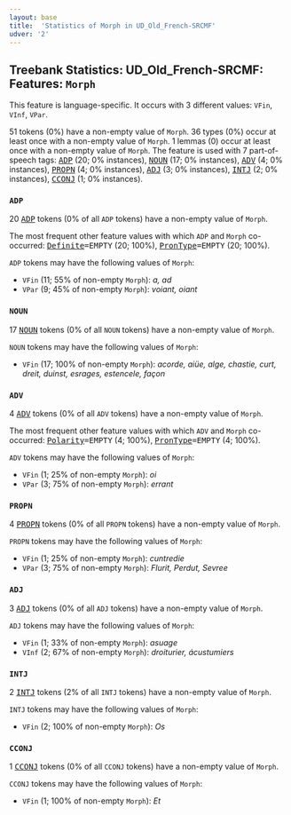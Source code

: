 ```yaml
---
layout: base
title:  'Statistics of Morph in UD_Old_French-SRCMF'
udver: '2'
---
```


## Treebank Statistics: UD_Old_French-SRCMF: Features: `Morph`

This feature is language-specific.
It occurs with 3 different values: `VFin`, `VInf`, `VPar`.

51 tokens (0%) have a non-empty value of `Morph`.
36 types (0%) occur at least once with a non-empty value of `Morph`.
1 lemmas (0) occur at least once with a non-empty value of `Morph`.
The feature is used with 7 part-of-speech tags: <tt><a href="fro_srcmf-pos-ADP.html">ADP</a></tt> (20; 0% instances), <tt><a href="fro_srcmf-pos-NOUN.html">NOUN</a></tt> (17; 0% instances), <tt><a href="fro_srcmf-pos-ADV.html">ADV</a></tt> (4; 0% instances), <tt><a href="fro_srcmf-pos-PROPN.html">PROPN</a></tt> (4; 0% instances), <tt><a href="fro_srcmf-pos-ADJ.html">ADJ</a></tt> (3; 0% instances), <tt><a href="fro_srcmf-pos-INTJ.html">INTJ</a></tt> (2; 0% instances), <tt><a href="fro_srcmf-pos-CCONJ.html">CCONJ</a></tt> (1; 0% instances).

### `ADP`

20 <tt><a href="fro_srcmf-pos-ADP.html">ADP</a></tt> tokens (0% of all `ADP` tokens) have a non-empty value of `Morph`.

The most frequent other feature values with which `ADP` and `Morph` co-occurred: <tt><a href="fro_srcmf-feat-Definite.html">Definite</a></tt><tt>=EMPTY</tt> (20; 100%), <tt><a href="fro_srcmf-feat-PronType.html">PronType</a></tt><tt>=EMPTY</tt> (20; 100%).

`ADP` tokens may have the following values of `Morph`:

* `VFin` (11; 55% of non-empty `Morph`): <em>a, ad</em>
* `VPar` (9; 45% of non-empty `Morph`): <em>voiant, oiant</em>

### `NOUN`

17 <tt><a href="fro_srcmf-pos-NOUN.html">NOUN</a></tt> tokens (0% of all `NOUN` tokens) have a non-empty value of `Morph`.

`NOUN` tokens may have the following values of `Morph`:

* `VFin` (17; 100% of non-empty `Morph`): <em>acorde, aiüe, alge, chastie, curt, dreit, duinst, esrages, estencele, façon</em>

### `ADV`

4 <tt><a href="fro_srcmf-pos-ADV.html">ADV</a></tt> tokens (0% of all `ADV` tokens) have a non-empty value of `Morph`.

The most frequent other feature values with which `ADV` and `Morph` co-occurred: <tt><a href="fro_srcmf-feat-Polarity.html">Polarity</a></tt><tt>=EMPTY</tt> (4; 100%), <tt><a href="fro_srcmf-feat-PronType.html">PronType</a></tt><tt>=EMPTY</tt> (4; 100%).

`ADV` tokens may have the following values of `Morph`:

* `VFin` (1; 25% of non-empty `Morph`): <em>oi</em>
* `VPar` (3; 75% of non-empty `Morph`): <em>errant</em>

### `PROPN`

4 <tt><a href="fro_srcmf-pos-PROPN.html">PROPN</a></tt> tokens (0% of all `PROPN` tokens) have a non-empty value of `Morph`.

`PROPN` tokens may have the following values of `Morph`:

* `VFin` (1; 25% of non-empty `Morph`): <em>cuntredie</em>
* `VPar` (3; 75% of non-empty `Morph`): <em>Flurit, Perdut, Sevree</em>

### `ADJ`

3 <tt><a href="fro_srcmf-pos-ADJ.html">ADJ</a></tt> tokens (0% of all `ADJ` tokens) have a non-empty value of `Morph`.

`ADJ` tokens may have the following values of `Morph`:

* `VFin` (1; 33% of non-empty `Morph`): <em>asuage</em>
* `VInf` (2; 67% of non-empty `Morph`): <em>droiturier, ácustumiers</em>

### `INTJ`

2 <tt><a href="fro_srcmf-pos-INTJ.html">INTJ</a></tt> tokens (2% of all `INTJ` tokens) have a non-empty value of `Morph`.

`INTJ` tokens may have the following values of `Morph`:

* `VFin` (2; 100% of non-empty `Morph`): <em>Os</em>

### `CCONJ`

1 <tt><a href="fro_srcmf-pos-CCONJ.html">CCONJ</a></tt> tokens (0% of all `CCONJ` tokens) have a non-empty value of `Morph`.

`CCONJ` tokens may have the following values of `Morph`:

* `VFin` (1; 100% of non-empty `Morph`): <em>Et</em>

